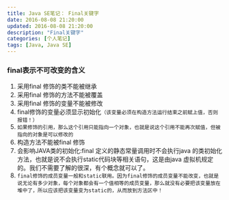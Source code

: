 ```yaml
---
title: Java SE笔记： Final关键字
date: 2016-08-08 21:20:00
updated: 2016-08-08 21:20:00
description: "Final关键字"
categories: [个人笔记]
tags: [Java, Java SE]
---
```


### final表示不可改变的含义
1. 采用final 修饰的类不能被继承
2. 采用final 修饰的方法不能被覆盖
3. 采用final 修饰的变量不能被修改
4. final修饰的变量必须显示初始化`（该变量必须在构造方法运行结束之前赋上值，否则报错！）`
5. `如果修饰的引用，那么这个引用只能指向一个对象，也就是说这个引用不能再次赋值，但被指向的对象是可以修改的`
6. 构造方法不能被final 修饰
7. 会影响JAVA类的初始化:final 定义的静态常量调用时不会执行java 的类初始化方法，也就是说不会执行static代码块等相关语句，这是由java 虚拟机规定的。我们不需要了解的很深，有个概念就可以了。
8. `final修饰的成员变量一般和static联用。因为final修饰的成员变量不能改变，也就是说无论有多少对象，每个对象都会有一个值相等的成员变量，那么就没有必要把该变量放在堆中了，所以应该把该变量变为static的，从而放到方法区中！`